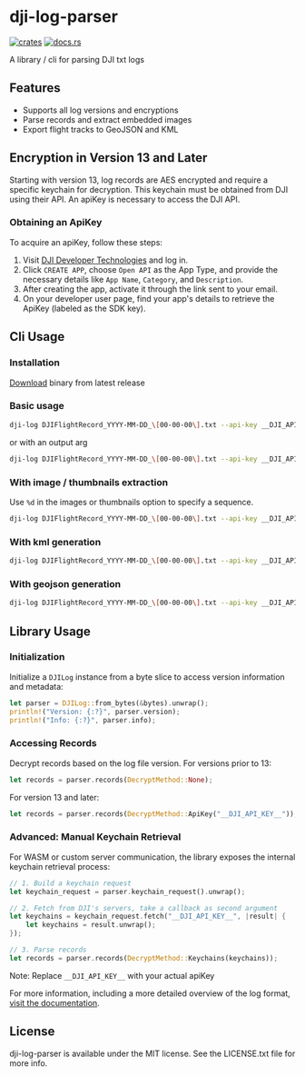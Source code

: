 # dji-log-parser

[![crates](https://img.shields.io/crates/v/dji-log-parser.svg)](https://crates.io/crates/dji-log-parser)
[![docs.rs](https://docs.rs/dji-log-parser/badge.svg)](https://docs.rs/dji-log-parser)

A library / cli for parsing DJI txt logs

## Features

- Supports all log versions and encryptions
- Parse records and extract embedded images
- Export flight tracks to GeoJSON and KML

## Encryption in Version 13 and Later

Starting with version 13, log records are AES encrypted and require a specific keychain for decryption. This keychain must be obtained from DJI using their API. An apiKey is necessary to access the DJI API.

### Obtaining an ApiKey

To acquire an apiKey, follow these steps:

1. Visit [DJI Developer Technologies](https://developer.dji.com/user) and log in.
2. Click `CREATE APP`, choose `Open API` as the App Type, and provide the necessary details like `App Name`, `Category`, and `Description`.
3. After creating the app, activate it through the link sent to your email.
4. On your developer user page, find your app's details to retrieve the ApiKey (labeled as the SDK key).

## Cli Usage

### Installation

[Download](https://github.com/lvauvillier/dji-log-parser/releases) binary from latest release

### Basic usage

```bash
dji-log DJIFlightRecord_YYYY-MM-DD_\[00-00-00\].txt --api-key __DJI_API_KEY__ > records.json
```

or with an output arg

```bash
dji-log DJIFlightRecord_YYYY-MM-DD_\[00-00-00\].txt --api-key __DJI_API_KEY__ --output records.json
```

### With image / thumbnails extraction

Use `%d` in the images or thumbnails option to specify a sequence.

```bash
dji-log DJIFlightRecord_YYYY-MM-DD_\[00-00-00\].txt --api-key __DJI_API_KEY__ --images image%d.jpeg --thumbnails thumbnail%d.jpeg --output records.json
```

### With kml generation

```bash
dji-log DJIFlightRecord_YYYY-MM-DD_\[00-00-00\].txt --api-key __DJI_API_KEY__ --kml track.kml --output records.json
```

### With geojson generation

```bash
dji-log DJIFlightRecord_YYYY-MM-DD_\[00-00-00\].txt --api-key __DJI_API_KEY__ --geojson track.json --output records.json
```

## Library Usage

### Initialization

Initialize a `DJILog` instance from a byte slice to access version information and metadata:

```rust
let parser = DJILog::from_bytes(&bytes).unwrap();
println!("Version: {:?}", parser.version);
println!("Info: {:?}", parser.info);
```

### Accessing Records

Decrypt records based on the log file version.
For versions prior to 13:

```rust
let records = parser.records(DecryptMethod::None);
```

For version 13 and later:

```rust
let records = parser.records(DecryptMethod::ApiKey("__DJI_API_KEY__"));
```

### Advanced: Manual Keychain Retrieval

For WASM or custom server communication, the library exposes the internal keychain retrieval process:

```rust
// 1. Build a keychain request
let keychain_request = parser.keychain_request().unwrap();

// 2. Fetch from DJI's servers, take a callback as second argument
let keychains = keychain_request.fetch("__DJI_API_KEY__", |result| {
    let keychains = result.unwrap();
});

// 3. Parse records
let records = parser.records(DecryptMethod::Keychains(keychains));

```

Note: Replace `__DJI_API_KEY__` with your actual apiKey

For more information, including a more detailed overview of the log format, [visit the documentation](https://docs.rs/dji-log-parser).

## License

dji-log-parser is available under the MIT license. See the LICENSE.txt file for more info.
